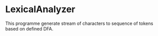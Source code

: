 # LexicalAnalyzer
This programme generate stream of characters to  sequence of tokens based on defined DFA. 
